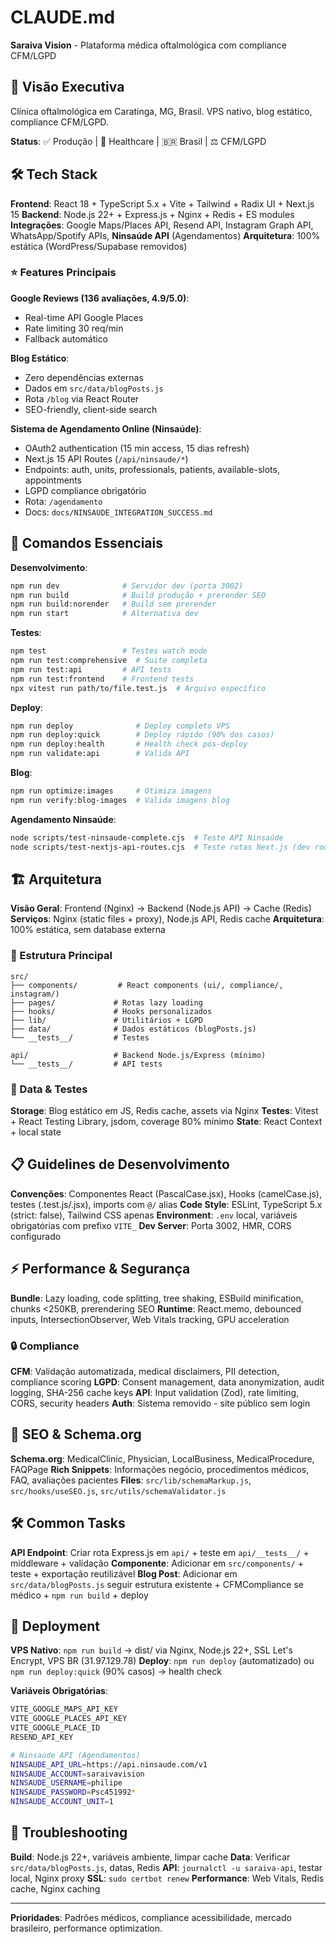 # CLAUDE.md

**Saraiva Vision** - Plataforma médica oftalmológica com compliance CFM/LGPD

## 🎯 Visão Executiva

Clínica oftalmológica em Caratinga, MG, Brasil. VPS nativo, blog estático, compliance CFM/LGPD.

**Status**: ✅ Produção | 🏥 Healthcare | 🇧🇷 Brasil | ⚖️ CFM/LGPD

## 🛠 Tech Stack

**Frontend**: React 18 + TypeScript 5.x + Vite + Tailwind + Radix UI + Next.js 15
**Backend**: Node.js 22+ + Express.js + Nginx + Redis + ES modules
**Integrações**: Google Maps/Places API, Resend API, Instagram Graph API, WhatsApp/Spotify APIs, **Ninsaúde API** (Agendamentos)
**Arquitetura**: 100% estática (WordPress/Supabase removidos)

### ⭐ Features Principais

**Google Reviews (136 avaliações, 4.9/5.0)**:
- Real-time API Google Places
- Rate limiting 30 req/min
- Fallback automático

**Blog Estático**:
- Zero dependências externas
- Dados em `src/data/blogPosts.js`
- Rota `/blog` via React Router
- SEO-friendly, client-side search

**Sistema de Agendamento Online (Ninsaúde)**:
- OAuth2 authentication (15 min access, 15 dias refresh)
- Next.js 15 API Routes (`/api/ninsaude/*`)
- Endpoints: auth, units, professionals, patients, available-slots, appointments
- LGPD compliance obrigatório
- Rota: `/agendamento`
- Docs: `docs/NINSAUDE_INTEGRATION_SUCCESS.md`

## 🚀 Comandos Essenciais

**Desenvolvimento**:
```bash
npm run dev              # Servidor dev (porta 3002)
npm run build            # Build produção + prerender SEO
npm run build:norender   # Build sem prerender
npm run start            # Alternativa dev
```

**Testes**:
```bash
npm test                 # Testes watch mode
npm run test:comprehensive  # Suite completa
npm run test:api         # API tests
npm run test:frontend    # Frontend tests
npx vitest run path/to/file.test.js  # Arquivo específico
```

**Deploy**:
```bash
npm run deploy              # Deploy completo VPS
npm run deploy:quick        # Deploy rápido (90% dos casos)
npm run deploy:health       # Health check pós-deploy
npm run validate:api        # Valida API
```

**Blog**:
```bash
npm run optimize:images     # Otimiza imagens
npm run verify:blog-images  # Valida imagens blog
```

**Agendamento Ninsaúde**:
```bash
node scripts/test-ninsaude-complete.cjs  # Teste API Ninsaúde
node scripts/test-nextjs-api-routes.cjs  # Teste rotas Next.js (dev rodando)
```

## 🏗 Arquitetura

**Visão Geral**: Frontend (Nginx) → Backend (Node.js API) → Cache (Redis)
**Serviços**: Nginx (static files + proxy), Node.js API, Redis cache
**Arquitetura**: 100% estática, sem database externa

### 📁 Estrutura Principal
```
src/
├── components/         # React components (ui/, compliance/, instagram/)
├── pages/             # Rotas lazy loading
├── hooks/             # Hooks personalizados
├── lib/               # Utilitários + LGPD
├── data/              # Dados estáticos (blogPosts.js)
└── __tests__/         # Testes

api/                   # Backend Node.js/Express (mínimo)
└── __tests__/         # API tests
```

### 💾 Data & Testes
**Storage**: Blog estático em JS, Redis cache, assets via Nginx
**Testes**: Vitest + React Testing Library, jsdom, coverage 80% mínimo
**State**: React Context + local state

## 📋 Guidelines de Desenvolvimento

**Convenções**: Componentes React (PascalCase.jsx), Hooks (camelCase.js), testes (.test.js/.jsx), imports com `@/` alias
**Code Style**: ESLint, TypeScript 5.x (strict: false), Tailwind CSS apenas
**Environment**: `.env` local, variáveis obrigatórias com prefixo `VITE_`
**Dev Server**: Porta 3002, HMR, CORS configurado

## ⚡ Performance & Segurança

**Bundle**: Lazy loading, code splitting, tree shaking, ESBuild minification, chunks <250KB, prerendering SEO
**Runtime**: React.memo, debounced inputs, IntersectionObserver, Web Vitals tracking, GPU acceleration

### 🔒 Compliance

**CFM**: Validação automatizada, medical disclaimers, PII detection, compliance scoring
**LGPD**: Consent management, data anonymization, audit logging, SHA-256 cache keys
**API**: Input validation (Zod), rate limiting, CORS, security headers
**Auth**: Sistema removido - site público sem login

## 🎯 SEO & Schema.org

**Schema.org**: MedicalClinic, Physician, LocalBusiness, MedicalProcedure, FAQPage
**Rich Snippets**: Informações negócio, procedimentos médicos, FAQ, avaliações pacientes
**Files**: `src/lib/schemaMarkup.js`, `src/hooks/useSEO.js`, `src/utils/schemaValidator.js`

## 🛠 Common Tasks

**API Endpoint**: Criar rota Express.js em `api/` + teste em `api/__tests__/` + middleware + validação
**Componente**: Adicionar em `src/components/` + teste + exportação reutilizável
**Blog Post**: Adicionar em `src/data/blogPosts.js` seguir estrutura existente + CFMCompliance se médico + `npm run build` + deploy

## 🚀 Deployment

**VPS Nativo**: `npm run build` → dist/ via Nginx, Node.js 22+, SSL Let's Encrypt, VPS BR (31.97.129.78)
**Deploy**: `npm run deploy` (automatizado) ou `npm run deploy:quick` (90% casos) → health check

**Variáveis Obrigatórias**:
```bash
VITE_GOOGLE_MAPS_API_KEY
VITE_GOOGLE_PLACES_API_KEY
VITE_GOOGLE_PLACE_ID
RESEND_API_KEY

# Ninsaúde API (Agendamentos)
NINSAUDE_API_URL=https://api.ninsaude.com/v1
NINSAUDE_ACCOUNT=saraivavision
NINSAUDE_USERNAME=philipe
NINSAUDE_PASSWORD=Psc451992*
NINSAUDE_ACCOUNT_UNIT=1
```

## 🔧 Troubleshooting

**Build**: Node.js 22+, variáveis ambiente, limpar cache
**Data**: Verificar `src/data/blogPosts.js`, datas, Redis
**API**: `journalctl -u saraiva-api`, testar local, Nginx proxy
**SSL**: `sudo certbot renew`
**Performance**: Web Vitals, Redis cache, Nginx caching

---

**Prioridades**: Padrões médicos, compliance acessibilidade, mercado brasileiro, performance optimization.